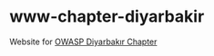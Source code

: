 # www-chapter-diyarbakir

Website for [OWASP Diyarbakır Chapter](https://owasp.org/www-chapter-diyarbakir/)
